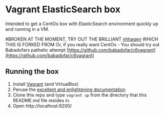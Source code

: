 # Vagrant ElasticSearch box

Intended to get a CentOs box with ElasticSearch environment quickly up and running in a VM.

#BROKEN AT THE MOMENT, TRY OUT THE BRILLIANT [nhhagen](https://github.com/nhhagen/vagrant-elasticsearch-box) WHICH THIS IS FORKED FROM
Or, if you really want CentOs - You should try out Babadofars pathetic attempt [https://github.com/babadofar/c6vagrant](https://github.com/babadofar/c6vagrant)

## Running the box

1. Install [Vagrant](http://www.vagrantup.com/) (and VirtualBox)
2. Peruse the [excellent and enlightening documentation](http://docs.vagrantup.com/v2/getting-started/index.html)
3. Clone this repo and type `vagrant up` from the directory that this README.md file resides in.
4. Open http://localhost:9200/
